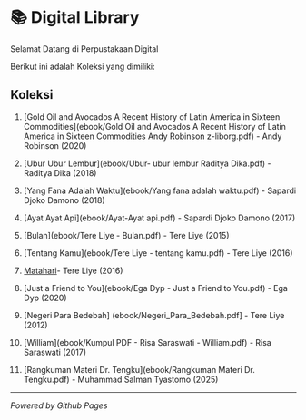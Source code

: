 # 📚 Digital Library

Selamat Datang di Perpustakaan Digital

Berikut ini adalah Koleksi yang dimiliki:

## Koleksi
1. [Gold Oil and Avocados A Recent History of Latin America in Sixteen Commodities](ebook/Gold Oil and Avocados A Recent History of Latin America in Sixteen Commodities Andy Robinson z-liborg.pdf) - Andy Robinson (2020)
   
2. [Ubur Ubur Lembur](ebook/Ubur- ubur lembur Raditya Dika.pdf) - Raditya Dika (2018)

3. [Yang Fana Adalah Waktu](ebook/Yang fana adalah waktu.pdf) - Sapardi Djoko Damono (2018)

4. [Ayat Ayat Api](ebook/Ayat-Ayat api.pdf) - Sapardi Djoko Damono (2017)

5. [Bulan](ebook/Tere Liye - Bulan.pdf) - Tere Liye (2015)

6. [Tentang Kamu](ebook/Tere Liye - tentang kamu.pdf) - Tere Liye (2016)
 
7. [Matahari](ebook/Tere_Liye_-_Matahari.pdf.pdf)- Tere Liye (2016)

8. [Just a Friend to You](ebook/Ega Dyp - Just a Friend to You.pdf) - Ega Dyp (2020)
 
9. [Negeri Para Bedebah] (ebook/Negeri_Para_Bedebah.pdf] - Tere Liye (2012)

10. [William](ebook/Kumpul PDF - Risa Saraswati - William.pdf) - Risa Saraswati (2017)
 
11. [Rangkuman Materi Dr. Tengku](ebook/Rangkuman Materi Dr. Tengku.pdf) - Muhammad Salman Tyastomo (2025)


---

*Powered by Github Pages*

